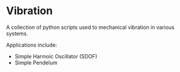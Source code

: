 # Vibration
A collection of python scripts used to mechanical vibration in various systems. 

Applications include:
- Simple Harmoic Oscillator (SDOF)
- Simple Pendelum
